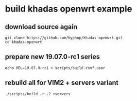 # build khadas openwrt example

## download source again

    git clone https://github.com/hyphop/khadas-openwrt.git
    cd khadas-openwrt

## prepare new 19.07.0-rc1 series

    echo REL=19.07.0-rc1 > scripts/build.conf.user

## rebuild all for VIM2 + servers variant

    ./scripts/build -r -2 +servers

